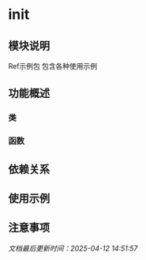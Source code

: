 # __init__

## 模块说明
Ref示例包
包含各种使用示例

## 功能概述

### 类


### 函数


## 依赖关系

## 使用示例

## 注意事项

*文档最后更新时间：2025-04-12 14:51:57*